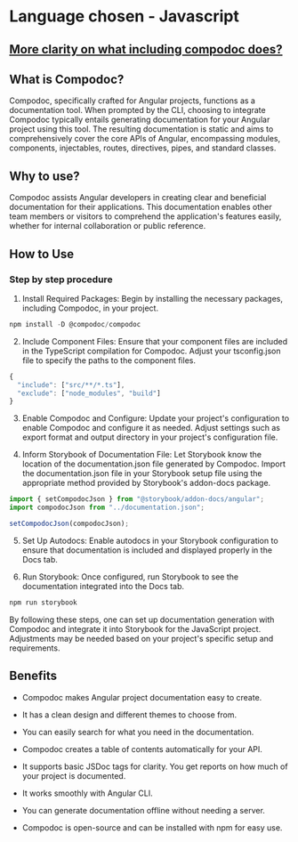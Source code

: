 # Language chosen - Javascript

## [More clarity on what including compodoc does?](https://github.com/storybookjs/storybook/issues/24944)

## What is Compodoc?

Compodoc, specifically crafted for Angular projects, functions as a documentation tool. When prompted by the CLI, choosing to integrate Compodoc typically entails generating documentation for your Angular project using this tool. The resulting documentation is static and aims to comprehensively cover the core APIs of Angular, encompassing modules, components, injectables, routes, directives, pipes, and standard classes.

## Why to use?

Compodoc assists Angular developers in creating clear and beneficial documentation for their applications. This documentation enables other team members or visitors to comprehend the application's features easily, whether for internal collaboration or public reference.

## How to Use

### Step by step procedure

1. Install Required Packages: Begin by installing the necessary packages, including Compodoc, in your project.

```javascript
npm install -D @compodoc/compodoc
```

2. Include Component Files: Ensure that your component files are included in the TypeScript compilation for Compodoc. Adjust your tsconfig.json file to specify the paths to the component files.

```javascript
{
  "include": ["src/**/*.ts"],
  "exclude": ["node_modules", "build"]
}
```

3. Enable Compodoc and Configure: Update your project's configuration to enable Compodoc and configure it as needed. Adjust settings such as export format and output directory in your project's configuration file.

4. Inform Storybook of Documentation File: Let Storybook know the location of the documentation.json file generated by Compodoc. Import the documentation.json file in your Storybook setup file using the appropriate method provided by Storybook's addon-docs package.

```javascript
import { setCompodocJson } from "@storybook/addon-docs/angular";
import compodocJson from "../documentation.json";

setCompodocJson(compodocJson);
```

5. Set Up Autodocs: Enable autodocs in your Storybook configuration to ensure that documentation is included and displayed properly in the Docs tab.

6. Run Storybook: Once configured, run Storybook to see the documentation integrated into the Docs tab.

```javascript
npm run storybook
```

By following these steps, one can set up documentation generation with Compodoc and integrate it into Storybook for the JavaScript project. Adjustments may be needed based on your project's specific setup and requirements.

## Benefits

- Compodoc makes Angular project documentation easy to create.

- It has a clean design and different themes to choose from.

- You can easily search for what you need in the documentation.

- Compodoc creates a table of contents automatically for your API.

- It supports basic JSDoc tags for clarity.
  You get reports on how much of your project is documented.

- It works smoothly with Angular CLI.

- You can generate documentation offline without needing a server.

- Compodoc is open-source and can be installed with npm for easy use.
